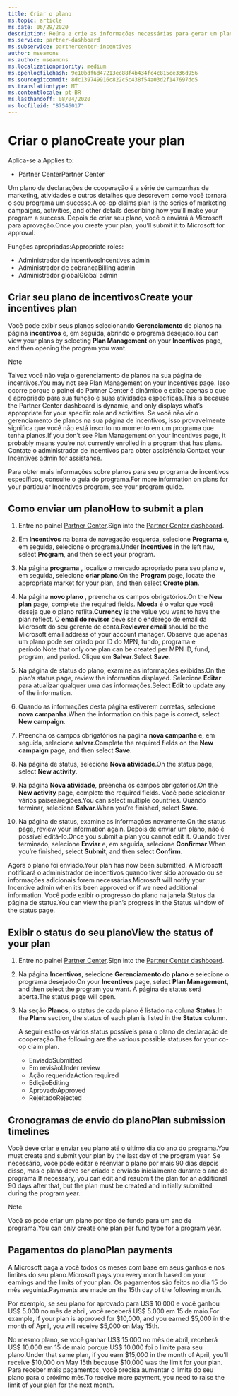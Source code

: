 ```yaml
---
title: Criar o plano
ms.topic: article
ms.date: 06/29/2020
description: Reúna e crie as informações necessárias para gerar um plano de marketing bem-sucedido para seu programa de incentivos.
ms.service: partner-dashboard
ms.subservice: partnercenter-incentives
author: mseamons
ms.author: mseamons
ms.localizationpriority: medium
ms.openlocfilehash: 9e10bdf6d47213ec88f4b434fc4c815ce336d956
ms.sourcegitcommit: 8dc139749916c822c5c438f54a03d2f147697dd5
ms.translationtype: MT
ms.contentlocale: pt-BR
ms.lasthandoff: 08/04/2020
ms.locfileid: "87546017"
---
```

# <a name="create-your-plan"></a><span data-ttu-id="ed317-103">Criar o plano</span><span class="sxs-lookup"><span data-stu-id="ed317-103">Create your plan</span></span>

<span data-ttu-id="ed317-104">Aplica-se a:</span><span class="sxs-lookup"><span data-stu-id="ed317-104">Applies to:</span></span>

- <span data-ttu-id="ed317-105">Partner Center</span><span class="sxs-lookup"><span data-stu-id="ed317-105">Partner Center</span></span>

<span data-ttu-id="ed317-106">Um plano de declarações de cooperação é a série de campanhas de marketing, atividades e outros detalhes que descrevem como você tornará o seu programa um sucesso.</span><span class="sxs-lookup"><span data-stu-id="ed317-106">A co-op claims plan is the series of marketing campaigns, activities, and other details describing how you’ll make your program a success.</span></span> <span data-ttu-id="ed317-107">Depois de criar seu plano, você o enviará à Microsoft para aprovação.</span><span class="sxs-lookup"><span data-stu-id="ed317-107">Once you create your plan, you’ll submit it to Microsoft for approval.</span></span> 

<span data-ttu-id="ed317-108">Funções apropriadas:</span><span class="sxs-lookup"><span data-stu-id="ed317-108">Appropriate roles:</span></span>

- <span data-ttu-id="ed317-109">Administrador de incentivos</span><span class="sxs-lookup"><span data-stu-id="ed317-109">Incentives admin</span></span>
- <span data-ttu-id="ed317-110">Administrador de cobrança</span><span class="sxs-lookup"><span data-stu-id="ed317-110">Billing admin</span></span>
- <span data-ttu-id="ed317-111">Administrador global</span><span class="sxs-lookup"><span data-stu-id="ed317-111">Global admin</span></span>

## <a name="create-your-incentives-plan"></a><span data-ttu-id="ed317-112">Criar seu plano de incentivos</span><span class="sxs-lookup"><span data-stu-id="ed317-112">Create your incentives plan</span></span>

<span data-ttu-id="ed317-113">Você pode exibir seus planos selecionando **Gerenciamento** de planos na página **incentivos** e, em seguida, abrindo o programa desejado.</span><span class="sxs-lookup"><span data-stu-id="ed317-113">You can view your plans by selecting **Plan Management** on your **Incentives** page, and then opening the program you want.</span></span>

>[!NOTE]
><span data-ttu-id="ed317-114">Talvez você não veja o gerenciamento de planos na sua página de incentivos.</span><span class="sxs-lookup"><span data-stu-id="ed317-114">You may not see Plan Management on your Incentives page.</span></span> <span data-ttu-id="ed317-115">Isso ocorre porque o painel do Partner Center é dinâmico e exibe apenas o que é apropriado para sua função e suas atividades específicas.</span><span class="sxs-lookup"><span data-stu-id="ed317-115">This is because the Partner Center dashboard is dynamic, and only displays what’s appropriate for your specific role and activities.</span></span> <span data-ttu-id="ed317-116">Se você não vir o gerenciamento de planos na sua página de incentivos, isso provavelmente significa que você não está inscrito no momento em um programa que tenha planos.</span><span class="sxs-lookup"><span data-stu-id="ed317-116">If you don’t see Plan Management on your Incentives page, it probably means you’re not currently enrolled in a program that has plans.</span></span> <span data-ttu-id="ed317-117">Contate o administrador de incentivos para obter assistência.</span><span class="sxs-lookup"><span data-stu-id="ed317-117">Contact your Incentives admin for assistance.</span></span>

<span data-ttu-id="ed317-118">Para obter mais informações sobre planos para seu programa de incentivos específicos, consulte o guia do programa.</span><span class="sxs-lookup"><span data-stu-id="ed317-118">For more information on plans for your particular Incentives program, see your program guide.</span></span>

## <a name="how-to-submit-a-plan"></a><span data-ttu-id="ed317-119">Como enviar um plano</span><span class="sxs-lookup"><span data-stu-id="ed317-119">How to submit a plan</span></span>

1. <span data-ttu-id="ed317-120">Entre no painel [Partner Center](https://partner.microsoft.com/dashboard/).</span><span class="sxs-lookup"><span data-stu-id="ed317-120">Sign into the [Partner Center dashboard](https://partner.microsoft.com/dashboard/).</span></span>

2. <span data-ttu-id="ed317-121">Em **Incentivos** na barra de navegação esquerda, selecione **Programa** e, em seguida, selecione o programa.</span><span class="sxs-lookup"><span data-stu-id="ed317-121">Under **Incentives** in the left nav, select **Program**, and then select your program.</span></span> 

3. <span data-ttu-id="ed317-122">Na página **programa** , localize o mercado apropriado para seu plano e, em seguida, selecione **criar plano**.</span><span class="sxs-lookup"><span data-stu-id="ed317-122">On the **Program** page, locate the appropriate market for your plan, and then select **Create plan**.</span></span> 

4. <span data-ttu-id="ed317-123">Na página **novo plano** , preencha os campos obrigatórios.</span><span class="sxs-lookup"><span data-stu-id="ed317-123">On the **New plan** page, complete the required fields.</span></span> <span data-ttu-id="ed317-124">**Moeda** é o valor que você deseja que o plano reflita.</span><span class="sxs-lookup"><span data-stu-id="ed317-124">**Currency** is the value you want to have the plan reflect.</span></span> <span data-ttu-id="ed317-125">O **email do revisor** deve ser o endereço de email da Microsoft do seu gerente de conta.</span><span class="sxs-lookup"><span data-stu-id="ed317-125">**Reviewer email** should be the Microsoft email address of your account manager.</span></span> <span data-ttu-id="ed317-126">Observe que apenas um plano pode ser criado por ID do MPN, fundo, programa e período.</span><span class="sxs-lookup"><span data-stu-id="ed317-126">Note that only one plan can be created per MPN ID, fund, program, and period.</span></span> <span data-ttu-id="ed317-127">Clique em **Salvar**.</span><span class="sxs-lookup"><span data-stu-id="ed317-127">Select **Save**.</span></span>

5. <span data-ttu-id="ed317-128">Na página de status do plano, examine as informações exibidas.</span><span class="sxs-lookup"><span data-stu-id="ed317-128">On the plan’s status page, review the information displayed.</span></span> <span data-ttu-id="ed317-129">Selecione **Editar** para atualizar qualquer uma das informações.</span><span class="sxs-lookup"><span data-stu-id="ed317-129">Select **Edit** to update any of the information.</span></span>

6. <span data-ttu-id="ed317-130">Quando as informações desta página estiverem corretas, selecione **nova campanha**.</span><span class="sxs-lookup"><span data-stu-id="ed317-130">When the information on this page is correct, select **New campaign**.</span></span>

7. <span data-ttu-id="ed317-131">Preencha os campos obrigatórios na página **nova campanha** e, em seguida, selecione **salvar**.</span><span class="sxs-lookup"><span data-stu-id="ed317-131">Complete the required fields on the **New campaign** page, and then select **Save**.</span></span>

8. <span data-ttu-id="ed317-132">Na página de status, selecione **Nova atividade**.</span><span class="sxs-lookup"><span data-stu-id="ed317-132">On the status page, select **New activity**.</span></span> 

9. <span data-ttu-id="ed317-133">Na página **Nova atividade**, preencha os campos obrigatórios.</span><span class="sxs-lookup"><span data-stu-id="ed317-133">On the **New activity** page, complete the required fields.</span></span> <span data-ttu-id="ed317-134">Você pode selecionar vários países/regiões.</span><span class="sxs-lookup"><span data-stu-id="ed317-134">You can select multiple countries.</span></span> <span data-ttu-id="ed317-135">Quando terminar, selecione **Salvar**.</span><span class="sxs-lookup"><span data-stu-id="ed317-135">When you’re finished, select **Save**.</span></span> 

10. <span data-ttu-id="ed317-136">Na página de status, examine as informações novamente.</span><span class="sxs-lookup"><span data-stu-id="ed317-136">On the status page, review your information again.</span></span> <span data-ttu-id="ed317-137">Depois de enviar um plano, não é possível editá-lo.</span><span class="sxs-lookup"><span data-stu-id="ed317-137">Once you submit a plan you cannot edit it.</span></span> <span data-ttu-id="ed317-138">Quando tiver terminado, selecione **Enviar** e, em seguida, selecione **Confirmar**.</span><span class="sxs-lookup"><span data-stu-id="ed317-138">When you’re finished, select **Submit**, and then select **Confirm**.</span></span>

<span data-ttu-id="ed317-139">Agora o plano foi enviado.</span><span class="sxs-lookup"><span data-stu-id="ed317-139">Your plan has now been submitted.</span></span> <span data-ttu-id="ed317-140">A Microsoft notificará o administrador de incentivos quando tiver sido aprovado ou se informações adicionais forem necessárias.</span><span class="sxs-lookup"><span data-stu-id="ed317-140">Microsoft will notify your Incentive admin when it’s been approved or if we need additional information.</span></span> <span data-ttu-id="ed317-141">Você pode exibir o progresso do plano na janela Status da página de status.</span><span class="sxs-lookup"><span data-stu-id="ed317-141">You can view the plan’s progress in the Status window of the status page.</span></span>

## <a name="view-the-status-of-your-plan"></a><span data-ttu-id="ed317-142">Exibir o status do seu plano</span><span class="sxs-lookup"><span data-stu-id="ed317-142">View the status of your plan</span></span>

1. <span data-ttu-id="ed317-143">Entre no painel [Partner Center](https://partner.microsoft.com/dashboard/).</span><span class="sxs-lookup"><span data-stu-id="ed317-143">Sign into the [Partner Center dashboard](https://partner.microsoft.com/dashboard/).</span></span>

2. <span data-ttu-id="ed317-144">Na página **Incentivos**, selecione **Gerenciamento do plano** e selecione o programa desejado.</span><span class="sxs-lookup"><span data-stu-id="ed317-144">On your **Incentives** page, select **Plan Management**, and then select the program you want.</span></span> <span data-ttu-id="ed317-145">A página de status será aberta.</span><span class="sxs-lookup"><span data-stu-id="ed317-145">The status page will open.</span></span>

3. <span data-ttu-id="ed317-146">Na seção **Planos**, o status de cada plano é listado na coluna **Status**.</span><span class="sxs-lookup"><span data-stu-id="ed317-146">In the **Plans** section, the status of each plan is listed in the **Status** column.</span></span>

   <span data-ttu-id="ed317-147">A seguir estão os vários status possíveis para o plano de declaração de cooperação.</span><span class="sxs-lookup"><span data-stu-id="ed317-147">The following are the various possible statuses for your co-op claim plan.</span></span>

   - <span data-ttu-id="ed317-148">Enviado</span><span class="sxs-lookup"><span data-stu-id="ed317-148">Submitted</span></span>
   - <span data-ttu-id="ed317-149">Em revisão</span><span class="sxs-lookup"><span data-stu-id="ed317-149">Under review</span></span>
   - <span data-ttu-id="ed317-150">Ação requerida</span><span class="sxs-lookup"><span data-stu-id="ed317-150">Action required</span></span>
   - <span data-ttu-id="ed317-151">Edição</span><span class="sxs-lookup"><span data-stu-id="ed317-151">Editing</span></span>
   - <span data-ttu-id="ed317-152">Aprovado</span><span class="sxs-lookup"><span data-stu-id="ed317-152">Approved</span></span>
   - <span data-ttu-id="ed317-153">Rejeitado</span><span class="sxs-lookup"><span data-stu-id="ed317-153">Rejected</span></span>

## <a name="plan-submission-timelines"></a><span data-ttu-id="ed317-154">Cronogramas de envio do plano</span><span class="sxs-lookup"><span data-stu-id="ed317-154">Plan submission timelines</span></span>

<span data-ttu-id="ed317-155">Você deve criar e enviar seu plano até o último dia do ano do programa.</span><span class="sxs-lookup"><span data-stu-id="ed317-155">You must create and submit your plan by the last day of the program year.</span></span> <span data-ttu-id="ed317-156">Se necessário, você pode editar e reenviar o plano por mais 90 dias depois disso, mas o plano deve ser criado e enviado inicialmente durante o ano do programa.</span><span class="sxs-lookup"><span data-stu-id="ed317-156">If necessary, you can edit and resubmit the plan for an additional 90 days after that, but the plan must be created and initially submitted during the program year.</span></span>

>[!NOTE]
> <span data-ttu-id="ed317-157">Você só pode criar um plano por tipo de fundo para um ano de programa.</span><span class="sxs-lookup"><span data-stu-id="ed317-157">You can only create one plan per fund type for a program year.</span></span>

## <a name="plan-payments"></a><span data-ttu-id="ed317-158">Pagamentos do plano</span><span class="sxs-lookup"><span data-stu-id="ed317-158">Plan payments</span></span>

<span data-ttu-id="ed317-159">A Microsoft paga a você todos os meses com base em seus ganhos e nos limites do seu plano.</span><span class="sxs-lookup"><span data-stu-id="ed317-159">Microsoft pays you every month based on your earnings and the limits of your plan.</span></span> <span data-ttu-id="ed317-160">Os pagamentos são feitos no dia 15 do mês seguinte.</span><span class="sxs-lookup"><span data-stu-id="ed317-160">Payments are made on the 15th day of the following month.</span></span>

<span data-ttu-id="ed317-161">Por exemplo, se seu plano for aprovado para US$ 10.000 e você ganhou US$ 5.000 no mês de abril, você receberá US$ 5.000 em 15 de maio.</span><span class="sxs-lookup"><span data-stu-id="ed317-161">For example, if your plan is approved for $10,000, and you earned $5,000 in the month of April, you will receive $5,000 on May 15th.</span></span>

<span data-ttu-id="ed317-162">No mesmo plano, se você ganhar US$ 15.000 no mês de abril, receberá US$ 10.000 em 15 de maio porque US$ 10.000 foi o limite para seu plano.</span><span class="sxs-lookup"><span data-stu-id="ed317-162">Under that same plan, if you earn $15,000 in the month of April, you’ll receive $10,000 on May 15th because $10,000 was the limit for your plan.</span></span> <span data-ttu-id="ed317-163">Para receber mais pagamentos, você precisa aumentar o limite do seu plano para o próximo mês.</span><span class="sxs-lookup"><span data-stu-id="ed317-163">To receive more payment, you need to raise the limit of your plan for the next month.</span></span>
